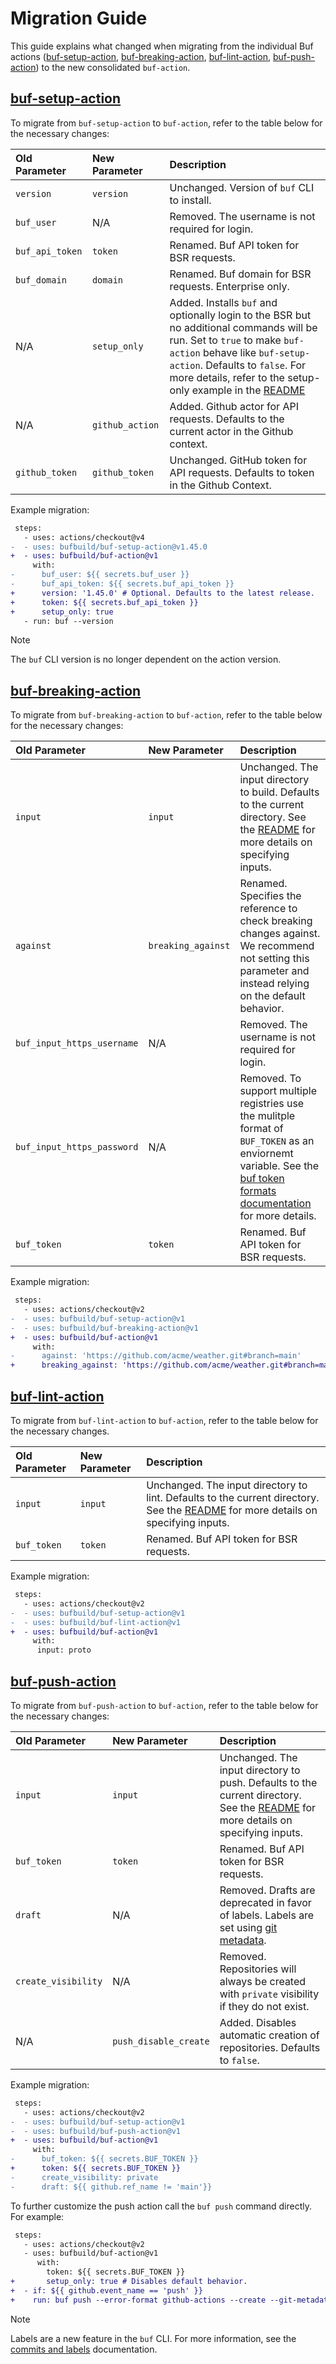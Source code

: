 # Migration Guide

This guide explains what changed when migrating from the individual Buf actions
([buf-setup-action][buf-setup], [buf-breaking-action][buf-breaking],
[buf-lint-action][buf-lint], [buf-push-action][buf-push]) to the new
consolidated `buf-action`.

## [buf-setup-action][buf-setup]

To migrate from `buf-setup-action` to `buf-action`, refer to the table below for the necessary changes:

| Old Parameter       | New Parameter       | Description         |
|:--------------------|:--------------------|:--------------------|
| `version`           | `version`           | Unchanged. Version of `buf` CLI to install. |
| `buf_user`          | N/A                 | Removed. The username is not required for login. |
| `buf_api_token`     | `token`             | Renamed. Buf API token for BSR requests. |
| `buf_domain`        | `domain`            | Renamed. Buf domain for BSR requests. Enterprise only. |
| N/A                 | `setup_only`        | Added. Installs `buf` and optionally login to the BSR but no additional commands will be run. Set to `true` to make `buf-action` behave like `buf-setup-action`. Defaults to `false`. For more details, refer to the setup-only example in the [README](./README.md#setup-only) |
| N/A                 | `github_action`     | Added. Github actor for API requests. Defaults to the current actor in the Github context. |
| `github_token`      | `github_token`      | Unchanged. GitHub token for API requests. Defaults to token in the Github Context. |

Example migration:

```diff
 steps:
   - uses: actions/checkout@v4
-  - uses: bufbuild/buf-setup-action@v1.45.0
+  - uses: bufbuild/buf-action@v1
     with:
-      buf_user: ${{ secrets.buf_user }}
-      buf_api_token: ${{ secrets.buf_api_token }}
+      version: '1.45.0' # Optional. Defaults to the latest release.
+      token: ${{ secrets.buf_api_token }}
+      setup_only: true
   - run: buf --version
```

> [!NOTE]
> The `buf` CLI version is no longer dependent on the action version.

## [buf-breaking-action][buf-breaking]

To migrate from `buf-breaking-action` to `buf-action`, refer to the table below for the necessary changes:

| Old Parameter       | New Parameter       | Description                                                      |
|:--------------------|:--------------------|:-----------------------------------------------------------------|
| `input`             | `input`             | Unchanged. The input directory to build. Defaults to the current directory. See the [README](./README.md#specify-the-input-directory) for more details on specifying inputs. | 
| `against`           | `breaking_against`  | Renamed. Specifies the reference to check breaking changes against. We recommend not setting this parameter and instead relying on the default behavior. |
| `buf_input_https_username`| N/A           | Removed. The username is not required for login. |
| `buf_input_https_password`| N/A           | Removed. To support multiple registries use the mulitple format of `BUF_TOKEN` as an enviornemt variable. See the [buf token formats documentation][buf-token-formats] for more details.  |
| `buf_token`         | `token`             | Renamed. Buf API token for BSR requests.                          |

Example migration:

```diff
 steps:
   - uses: actions/checkout@v2
-  - uses: bufbuild/buf-setup-action@v1
-  - uses: bufbuild/buf-breaking-action@v1
+  - uses: bufbuild/buf-action@v1
     with:
-      against: 'https://github.com/acme/weather.git#branch=main'
+      breaking_against: 'https://github.com/acme/weather.git#branch=main' # This example shows how to maintain behavior when migrating, but we recommend unsetting this parameter and relying on the default behavior instead.
```

## [buf-lint-action][buf-lint]

To migrate from `buf-lint-action` to `buf-action`, refer to the table below for the necessary changes.

| Old Parameter       | New Parameter       | Description                                                      |
|:--------------------|:--------------------|:-----------------------------------------------------------------|
| `input`             | `input`             | Unchanged. The input directory to lint. Defaults to the current directory. See the [README](./README.md#specify-the-input-directory) for more details on specifying inputs. | 
| `buf_token`         | `token`             | Renamed. Buf API token for BSR requests.                          |

Example migration:

```diff
 steps:
   - uses: actions/checkout@v2
-  - uses: bufbuild/buf-setup-action@v1
-  - uses: bufbuild/buf-lint-action@v1
+  - uses: bufbuild/buf-action@v1
     with:
      input: proto
```

## [buf-push-action][buf-push]

To migrate from `buf-push-action` to `buf-action`, refer to the table below for the necessary changes:

| Old Parameter       | New Parameter       | Description                                                      |
|:--------------------|:--------------------|:-----------------------------------------------------------------|
| `input`             | `input`             | Unchanged. The input directory to push. Defaults to the current directory. See the [README](./README.md#specify-the-input-directory) for more details on specifying inputs. | 
| `buf_token`         | `token`             | Renamed. Buf API token for BSR requests.                          |
| `draft`             | N/A                 | Removed. Drafts are deprecated in favor of labels. Labels are set using [git metadata][git-metadata]. |
| `create_visibility` | N/A                 | Removed. Repositories will always be created with `private` visibility if they do not exist. |
| N/A                 | `push_disable_create`| Added. Disables automatic creation of repositories. Defaults to `false`. |

Example migration:

```diff
 steps:
   - uses: actions/checkout@v2
-  - uses: bufbuild/buf-setup-action@v1
-  - uses: bufbuild/buf-push-action@v1
+  - uses: bufbuild/buf-action@v1
     with:
-      buf_token: ${{ secrets.BUF_TOKEN }}
+      token: ${{ secrets.BUF_TOKEN }}
-      create_visibility: private
-      draft: ${{ github.ref_name != 'main'}}
```

To further customize the push action call the `buf push` command directly. 
For example:

```diff
 steps:
   - uses: actions/checkout@v2
   - uses: bufbuild/buf-action@v1
      with:
        token: ${{ secrets.BUF_TOKEN }}
+       setup_only: true # Disables default behavior.
+  - if: ${{ github.event_name == 'push' }}
+    run: buf push --error-format github-actions --create --git-metadata
```

> [!NOTE]
> Labels are a new feature in the `buf` CLI. For more information, see the [commits and labels][commits-labels] documentation.

[buf]: https://buf.build  
[buf-setup]: https://github.com/marketplace/actions/buf-setup  
[buf-breaking]: https://github.com/marketplace/actions/buf-breaking  
[buf-cli]: https://github.com/bufbuild/buf  
[buf-lint]: https://github.com/marketplace/actions/buf-lint  
[buf-push]: https://github.com/marketplace/actions/buf-push
[git-metadata]: https://buf.build/docs/reference/cli/buf/push/?h=git+metadata#git-metadata
[buf-token-formats]: https://buf.build/docs/bsr/authentication/#buf_token-formats
[commits-labels]: https://buf.build/docs/concepts/commits-labels/
